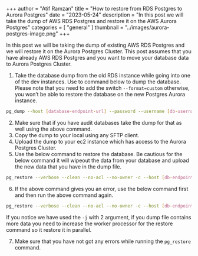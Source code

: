 +++
author = "Atif Ramzan"
title = "How to restore from RDS Postgres to Aurora Postgres"
date = "2023-05-24"
description = "In this post we will take the dump of AWS RDS Postgres and restore it on the AWS Aurora Postgres"
categories = [
    "general"
]
thumbnail = "../images/aurora-postgres-image.png"
+++

In this post we will be taking the dump of existing AWS RDS Postgres and we will restore it on the Aurora Postgres Cluster. This post assumes that you have already AWS RDS Postgres and you want to move your database data to Aurora Postgres Cluster.

1. Take the database dump from the old RDS instance while going into one of the dev instances. Use to command below to dump the database. Please note that you need to add the switch   `--format=custom` otherwise, you won’t be able to restore the database on the new Postgres Aurora instance.
``` bash
pg_dump --host [database-endpoint-url] --password --username [db-username] --dbname [db-name] --file /home/ubuntu/backup-$(date +%Y-%m-%d).dump --format=custom
```
2. Make sure that if you have audit databases take the dump for that as well using the above command.
3. Copy the dump to your local using any SFTP client.
4. Upload the dump to your ec2 instance which has access to the Aurora Postgres Cluster.
5. Use the below command to restore the database. Be cautious for the below command it will wipeout the data from your database and upload the new data that you have in the dump file.
``` bash
pg_restore --verbose --clean --no-acl --no-owner -c --host [db-endpoint-url] --user [db-name] --dbname [db-name] ./backup-2023-05-02-custom.dump
```
6. If the above command gives you an error, use the below command first and then run the above command again.
``` bash
pg_restore --verbose --clean --no-acl --no-owner -c --host [db-endpoint-url] -j 2 --user [db-user] --dbname [db-name] ./backup-2023-05-02-custom.dump
```
If you notice we have used the `-j` with 2 argument, if you dump file contains more data you need to increase the worker processor for the restore command so it restore it in parallel.

7. Make sure that you have not got any errors while running the `pg_restore` command.
